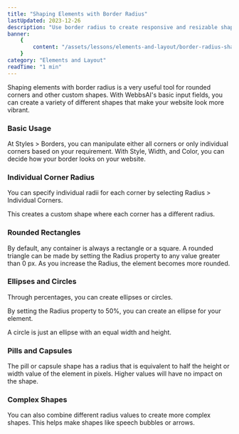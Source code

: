 ```yaml
---
title: "Shaping Elements with Border Radius"
lastUpdated: 2023-12-26
description: "Use border radius to create responsive and resizable shapes"
banner:
    {
        content: "/assets/lessons/elements-and-layout/border-radius-shapes/banner.png"
    }
category: "Elements and Layout"
readTime: "1 min"
---
```


Shaping elements with border radius is a very useful tool for rounded corners and other custom shapes. With WebbsAI's basic input fields, you can create a variety of different shapes that make your website look more vibrant.

### Basic Usage

At Styles > Borders, you can manipulate either all corners or only individual corners based on your requirement.
With Style, Width, and Color, you can decide how your border looks on your website.

### Individual Corner Radius

You can specify individual radii for each corner by selecting Radius > Individual Corners.

This creates a custom shape where each corner has a different radius.

### Rounded Rectangles

By default, any container is always a rectangle or a square.
A rounded triangle can be made by setting the Radius property to any value greater than 0 px. As you increase the Radius, the element becomes more rounded.

### Ellipses and Circles

Through percentages, you can create ellipses or circles.

By setting the Radius property to 50%, you can create an ellipse for your element.

A circle is just an ellipse with an equal width and height.

### Pills and Capsules

The pill or capsule shape has a radius that is equivalent to half the height or width value of the element in pixels. Higher values will have no impact on the shape.

### Complex Shapes

You can also combine different radius values to create more complex shapes. This helps make shapes like speech bubbles or arrows.
